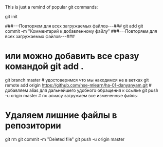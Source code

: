 This is just a remind of popular git commands:


git init 

###---Повторяем для всех загружаемых файлов---###
git add <filename>
git commit -m "Комментарий к добавленному файлу"
###---Повторяем для всех загружаемых файлов---###
# или можно добавить все сразу командой git add .

git branch master				 				# удостоверимся что мы находимся не в ветках
git remote add origin https://github.com/hse-mlearn/ha-01-danyanyam.git 	# добавляем alias для дальнейшего удобного обращения к ссылке
git push -u origin master							# по алиасу загружаем все измененные файлы

# Удаляем лишние файлы в репозитории
git rm <filename>
git commit -m "Deleted file"
git push -u origin master
